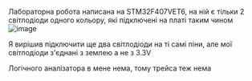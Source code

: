 Лабораторна робота написана на STM32F407VET6, на ній є тільки 2 світлодіоди одного кольору, які підключені на платі таким чином
![image](https://github.com/raiten16/C-Embedded-labs/assets/64745859/4f5f417d-9959-4f91-a1f2-0684e59b3d89)


Я вирішив підключити ще два світлодіоди на ті самі піни, але мої світлодіоди з'єднані з землею а не з 3.3V

Логічного аналізатора в мене нема, тому трейса теж нема
